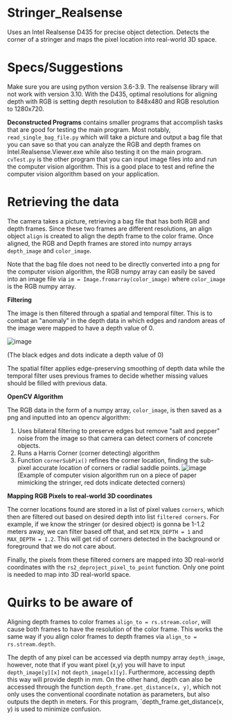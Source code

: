 # Stringer_Realsense
Uses an Intel Realsense D435 for precise object detection. Detects the corner of a stringer and maps the pixel location into real-world 3D space.

# Specs/Suggestions

Make sure you are using python version 3.6-3.9. The realsense library will not work with version 3.10.
With the D435, optimal resolutions for aligning depth with RGB is setting depth resolution to 848x480 and RGB resolution to 1280x720.

**Deconstructed Programs** contains smaller programs that accomplish tasks that are good for testing the main program. Most notably,
`read_single_bag_file.py` which will take a picture and output a bag file that you can save so that you can analyze the RGB and depth frames on Intel.Realsense.Viewer.exe while also testing it on the main program. `cvTest.py` is the other program that you can input image files into and run the computer vision algorithm. This is a good place to test and refine the computer vision algorithm based on your application.

# Retrieving the data

The camera takes a picture, retrieving a bag file that has both RGB and depth frames. Since these two frames are different resolutions, an align object `align` is created to align the depth frame to the color frame. Once aligned, the RGB and Depth frames are stored into numpy arrays `depth_image` and `color_image`. 

Note that the bag file does not need to be directly converted into a png for the computer vision algorithm, the RGB numpy array can easily be saved into an image file via `im = Image.fromarray(color_image)` where `color_image` is the RGB numpy array.

**Filtering**

The image is then filtered through a spatial and temporal filter. This is to combat an "anomaly" in the depth data in which edges and random areas of the image were mapped to have a depth value of 0.

![image](https://user-images.githubusercontent.com/86447811/170658290-0cc7bb66-e418-4de8-aeb1-aaf6024bca83.png)

(The black edges and dots indicate a depth value of 0)

The spatial filter applies edge-preserving smoothing of depth data while the temporal filter uses previous frames to decide whether missing values should be filled with previous data.

**OpenCV Algorithm**

The RGB data in the form of a numpy array, `color_image`, is then saved as a png and inputted into an opencv algorithm:
1. Uses bilateral filtering to preserve edges but remove "salt and pepper" noise from the image so that camera can detect corners of concrete objects.
2. Runs a Harris Corner (corner detecting) algorithm
3. Function `cornerSubPix()` refines the corner location, finding the sub-pixel accurate location of corners or radial saddle points.
![image](https://user-images.githubusercontent.com/86447811/171096614-a89233b2-7610-40a9-bdd4-0c40ac79e9a9.png)
(Example of computer vision algorithm run on a piece of paper mimicking the stringer, red dots indicate detected corners)


**Mapping RGB Pixels to real-world 3D coordinates**

The corner locations found are stored in a list of pixel values `corners`, which then are filtered out based on desired depth into list `filtered corners`. For example, if we know the stringer (or desired object) is gonna be 1-1.2 meters away, we can filter based off that, and set `MIN_DEPTH = 1` and `MAX_DEPTH = 1.2`. This will get rid of corners detected in the background or foreground that we do not care about.

Finally, the pixels from these filtered corners are mapped into 3D real-world coordinates with the `rs2_deproject_pixel_to_point` function. Only one point is needed to map into 3D real-world space.

# Quirks to be aware of
Aligning depth frames to color frames `align_to = rs.stream.color`, will cause both frames to have the resolution of the color frame. This works the same way if you align color frames to depth frames via `align_to = rs.stream.depth`.

The depth of any pixel can be accessed via depth numpy array `depth_image`, however, note that if you want pixel (x,y) you will have to input `depth_image[y][x]` not `depth_image[x][y]`. Furthermore, accessing depth this way will provide depth in mm. On the other hand, depth can also be accessed through the function `depth_frame.get_distance(x, y)`, which not only uses the conventional coordinate notation as parameters, but also outputs the depth in meters. For this program, `depth_frame.get_distance(x, y) is used to minimize confusion.
